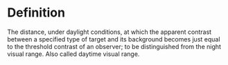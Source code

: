 # Definition

The distance, under daylight conditions, at which the apparent contrast
between a specified type of target and its background becomes just equal
to the threshold contrast of an observer; to be distinguished from the
night visual range. Also called daytime visual range.
